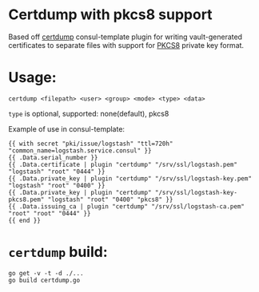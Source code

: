 # Certdump with pkcs8 support

Based off [certdump](https://gist.github.com/tam7t/1b45125ae4de13b3fc6fd0455954c08e) consul-template plugin for writing vault-generated certificates to separate files with support for [PKCS8](https://en.wikipedia.org/wiki/PKCS_8) private key format.

# Usage:
```
certdump <filepath> <user> <group> <mode> <type> <data>
```

`type` is optional, supported: none(default), pkcs8

Example of use in consul-template:
```
{{ with secret "pki/issue/logstash" "ttl=720h" "common_name=logstash.service.consul" }}
{{ .Data.serial_number }}
{{ .Data.certificate | plugin "certdump" "/srv/ssl/logstash.pem" "logstash" "root" "0444" }}
{{ .Data.private_key | plugin "certdump" "/srv/ssl/logstash-key.pem" "logstash" "root" "0400" }}
{{ .Data.private_key | plugin "certdump" "/srv/ssl/logstash-key-pkcs8.pem" "logstash" "root" "0400" "pkcs8" }}
{{ .Data.issuing_ca | plugin "certdump" "/srv/ssl/logstash-ca.pem" "root" "root" "0444" }}
{{ end }}
```

# `certdump` build:
```
go get -v -t -d ./...
go build certdump.go
```
